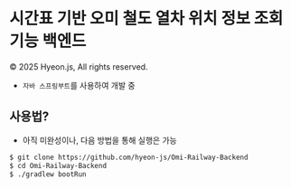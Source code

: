 # 시간표 기반 오미 철도 열차 위치 정보 조회 기능 백엔드
© 2025 Hyeon.js, All rights reserved.

- `자바 스프링부트`를 사용하여 개발 중

## 사용법?
- 아직 미완성이나, 다음 방법을 통해 실행은 가능
```sh
$ git clone https://github.com/hyeon-js/Omi-Railway-Backend
$ cd Omi-Railway-Backend
$ ./gradlew bootRun
```
